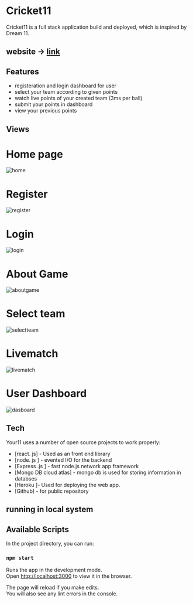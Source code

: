 # Cricket11 



Cricket11 is a full stack application  build and deployed, which is inspired by Dream 11. 

##  website ->  [link](https://mighty-wildwood-01254.herokuapp.com/)
## Features

- registeration and login dashboard for user 
- select your team according to given points
- watch live points of your created team  (3ms per ball)
- submit your points in dashboard 
- view your previous points 



## Views

# Home page
![home](/Images/home.png)
# Register 
![register](/Images/register.png)
# Login
![login](Images/login.png)
# About Game
![aboutgame](/Images/aboutgame.png)
# Select team
![selectteam](/Images/selectteam.png)
# Livematch
![livematch](/Images/livematch.png)
# User Dashboard  
![dasboard](/Images/dashboard.png)

## Tech

Your11  uses a number of open source projects to work properly:

- [react. js] - Used as an front end library
- [node. js  ] - evented I/O for the backend
- [Express .js ] - fast node.js network app framework 
- [Mongo DB cloud atlas] - mongo db is used for storing information in databses
- [Heroku ]- Used for deploying the web app.
- [Github] - for public repository















## running in local system 

## Available Scripts

In the project directory, you can run:

### `npm start`

Runs the app in the development mode.<br />
Open [http://localhost:3000](http://localhost:3000) to view it in the browser.

The page will reload if you make edits.<br />
You will also see any lint errors in the console.


